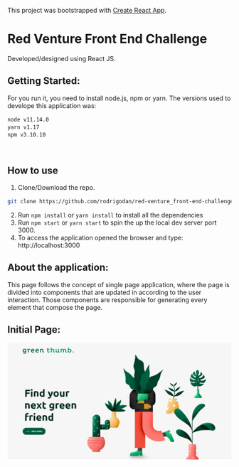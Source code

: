 This project was bootstrapped with [Create React App](https://github.com/facebook/create-react-app).

# Red Venture Front End Challenge
Developed/designed using React JS.

## Getting Started:
For you run it, you need to install node.js, npm or yarn.
The versions used to develope this application was:
<br>
```sh
node v11.14.0
yarn v1.17
npm v3.10.10
```
<br>

## How to use
1. Clone/Download the repo.
  ```sh
git clone https://github.com/rodrigodan/red-venture_front-end-challenge.git
```
2. Run  ``` npm install ``` or ``` yarn install ``` to install all the dependencies
3. Run ```npm start``` or ```yarn start``` to spin the up the local dev server port 3000.
4. To access the application opened the browser and type: http://localhost:3000


## About the application:
This page follows the concept of single page application, where the page is divided into components that are updated in according to the user interaction.
Those components are responsible for generating every element that compose the page.


## Initial Page:
![Preview](image-to-git/initial-page.png)
